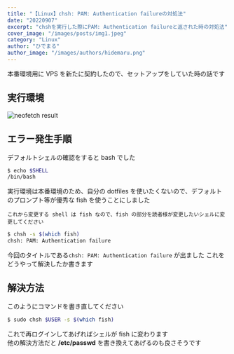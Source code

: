 ```yaml
---
title: "【Linux】chsh: PAM: Authentication failureの対処法"
date: "20220907"
excerpt: "chshを実行した際にPAM: Authentication failureと返された時の対処法"
cover_image: "/images/posts/img1.jpeg"
category: "Linux"
author: "ひでまる"
author_image: "/images/authors/hidemaru.png"
---
```


本番環境用に VPS を新たに契約したので、セットアップをしていた時の話です

## 実行環境

![neofetch result](/images/posts/inside/img1.jpeg)

## エラー発生手順

デフォルトシェルの確認をすると bash でした

```bash
$ echo $SHELL
/bin/bash
```

実行環境は本番環境のため、自分の dotfiles を使いたくないので、デフォルトのプロンプト等が優秀な fish を使うことにしました

`これから変更する shell は fish なので、fish の部分を読者様が変更したいシェルに変更してください`

```bash
$ chsh -s $(which fish)
chsh: PAM: Authentication failure
```

今回のタイトルである`chsh: PAM: Authentication failure` が出ました
これをどうやって解決したか書きます

## 解決方法

このようにコマンドを書き直してください

```bash
$ sudo chsh $USER -s $(which fish)
```

これで再ログインしてあげればシェルが fish に変わります  
他の解決方法だと **/etc/passwd** を書き換えてあげるのも良さそうです
